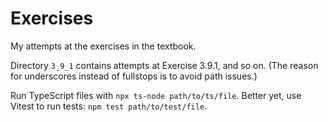 # Exercises

My attempts at the exercises in the textbook.

Directory `3_9_1` contains attempts at Exercise 3.9.1, and so on. (The reason for underscores instead of fullstops is to avoid path issues.)

Run TypeScript files with `npx ts-node path/to/ts/file`. Better yet, use Vitest to run tests: `npm test path/to/test/file`.
